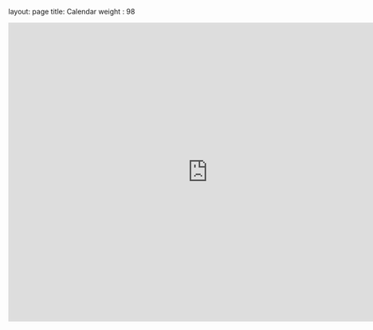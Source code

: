 layout: page
title: Calendar
weight : 98

<iframe src="https://calendar.google.com/calendar/embed?src=shash.mit.mail%40gmail.com&ctz=America%2FNew_York" style="border: 0" width="800" height="600" frameborder="0" scrolling="no"></iframe>

